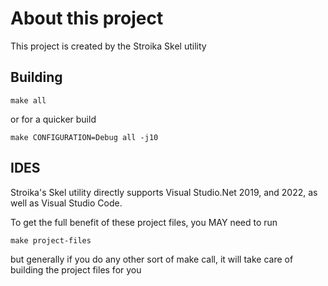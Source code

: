 # About this project

This project is created by the Stroika Skel utility

## Building

~~~
make all
~~~

or for a quicker build

~~~
make CONFIGURATION=Debug all -j10
~~~

## IDES

Stroika's Skel utility directly supports Visual Studio.Net 2019, and 2022, as well as Visual Studio Code.

To get the full benefit of these project files, you MAY need to run

~~~
make project-files
~~~

but generally if you do any other sort of make call, it will take care of building the project files for you


